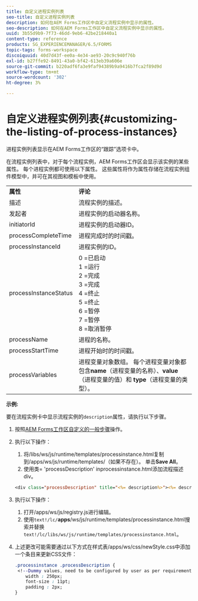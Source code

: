 ```yaml
---
title: 自定义进程实例列表
seo-title: 自定义进程实例列表
description: 如何在AEM Forms工作区中自定义流程实例中显示的属性。
seo-description: 如何在AEM Forms工作区中自定义流程实例中显示的属性。
uuid: 3b55d9b9-7f73-46dd-9eb6-42be218440a1
content-type: reference
products: SG_EXPERIENCEMANAGER/6.5/FORMS
topic-tags: forms-workspace
discoiquuid: 40d7d43f-ee0a-4e34-ae93-20c9c940f76b
exl-id: b27ffe92-8491-43a0-bf42-613eb39a606e
source-git-commit: b220adf6fa3e9faf94389b9a9416b7fca2f89d9d
workflow-type: tm+mt
source-wordcount: '302'
ht-degree: 3%

---
```


# 自定义进程实例列表{#customizing-the-listing-of-process-instances}

进程实例列表显示在AEM Forms工作区的“跟踪”选项卡中。

在流程实例列表中，对于每个流程实例，AEM Forms工作区会显示该实例的某些属性。 每个进程实例都可使用以下属性。 这些属性将作为属性存储在流程实例组件模型中，并可在其视图和模板中使用。

<table>
 <tbody>
  <tr>
   <td><strong>属性</strong></td>
   <td><strong>评论</strong></td>
  </tr>
  <tr>
   <td>描述</td>
   <td>流程实例的描述。</td>
  </tr>
  <tr>
   <td>发起者</td>
   <td>进程实例的启动器名称。</td>
  </tr>
  <tr>
   <td>initiatorId</td>
   <td>进程实例的启动器ID。</td>
  </tr>
  <tr>
   <td>processCompleteTime</td>
   <td>进程完成时的时间戳。</td>
  </tr>
  <tr>
   <td>processInstanceId</td>
   <td>进程实例的ID。</td>
  </tr>
  <tr>
   <td>processInstanceStatus</td>
   <td>0 =已启动<br /> 1 =运行<br /> 2 =完成<br /> 3 =完成<br /> 4 =终止<br /> 5 =终止<br /> 6 =暂停<br /> 7 =暂停<br /> 8 =取消暂停</td>
  </tr>
  <tr>
   <td>processName</td>
   <td>进程的名称。</td>
  </tr>
  <tr>
   <td>processStartTime</td>
   <td>进程开始时的时间戳。</td>
  </tr>
  <tr>
   <td>processVariables</td>
   <td>进程变量对象数组。 每个进程变量对象都包含<strong>name</strong>（进程变量的名称）、<strong>value</strong>（进程变量的值）和<strong> type</strong>（进程变量的类型）。</td>
  </tr>
 </tbody>
</table>

**示例:**

要在流程实例卡中显示流程实例的`description`属性，请执行以下步骤。

1. 按照[AEM Forms工作区自定义的一般步骤](/help/forms/using/generic-steps-html-workspace-customization.md)操作。
1. 执行以下操作：

   1. 将/libs/ws/js/runtime/templates/processinstance.html复制到/apps/ws/js/runtime/templates/（如果不存在）。 单击&#x200B;**Save All**。
   1. 使用类= &#39;processDescription&#39; inprocessinstance.html添加流程描述div。

   ```jsp
   <div class="processDescription" title="<%= description%>"><%= description%></div>
   ```

1. 执行以下操作：

   1. 打开/apps/ws/js/registry.js进行编辑。
   1. 使用&#x200B;`text!/lc/`**apps**/ws/js/runtime/templates/processinstance.html搜索并替换`text!/lc/libs/ws/js/runtime/templates/processinstance.html`。

1. 上述更改可能需要通过以下方式在样式表/apps/ws/css/newStyle.css中添加一个条目来更新CSS文件：

   ```css
   .processinstance .processDescription {
    <!--Dummy values, need to be configured by user as per requirement as well as user can add or delete any property depending upon requirement-->
       width : 250px;
       font-size : 11pt;
       padding : 2px;
   }
   ```
